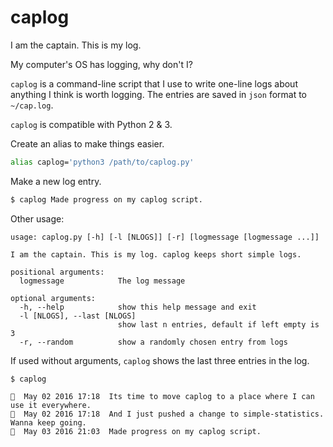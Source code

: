 # caplog

I am the captain. This is my log.

My computer's OS has logging, why don't I?

`caplog` is a command-line script that I use to write one-line logs about anything I think is worth logging.
The entries are saved in `json` format to `~/cap.log`.

`caplog` is compatible with Python 2 & 3.

Create an alias to make things easier.

```bash
alias caplog='python3 /path/to/caplog.py'
```

Make a new log entry.

```bash
$ caplog Made progress on my caplog script.
```

Other usage:

```text
usage: caplog.py [-h] [-l [NLOGS]] [-r] [logmessage [logmessage ...]]

I am the captain. This is my log. caplog keeps short simple logs.

positional arguments:
  logmessage            The log message

optional arguments:
  -h, --help            show this help message and exit
  -l [NLOGS], --last [NLOGS]
                        show last n entries, default if left empty is 3
  -r, --random          show a randomly chosen entry from logs
```

If used without arguments, `caplog` shows the last three entries in the log.

```text
$ caplog

🚩  May 02 2016 17:18  Its time to move caplog to a place where I can use it everywhere.
🚩  May 02 2016 17:18  And I just pushed a change to simple-statistics. Wanna keep going.
🚩  May 03 2016 21:03  Made progress on my caplog script.
```
